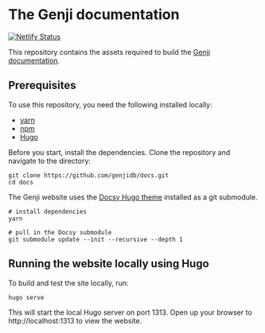 # The Genji documentation

[![Netlify Status](https://api.netlify.com/api/v1/badges/f36682fc-744b-422a-858c-2df73c85a5a8/deploy-status)](https://app.netlify.com/sites/genjidb/deploys)

This repository contains the assets required to build the [Genji documentation](https://genji.dev).

## Prerequisites

To use this repository, you need the following installed locally:

- [yarn](https://yarnpkg.com/)
- [npm](https://www.npmjs.com/)
- [Hugo](https://gohugo.io/)

Before you start, install the dependencies. Clone the repository and navigate to the directory:

```
git clone https://github.com/genjidb/docs.git
cd docs
```

The Genji website uses the [Docsy Hugo theme](https://github.com/google/docsy#readme) installed as a git submodule.

```
# install dependencies
yarn

# pull in the Docsy submodule
git submodule update --init --recursive --depth 1
```

## Running the website locally using Hugo

To build and test the site locally, run:

```bash
hugo serve
```

This will start the local Hugo server on port 1313. Open up your browser to http://localhost:1313 to view the website.

